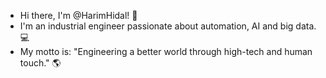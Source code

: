 - Hi there, I'm @HarimHidal! 👋
- I'm an industrial engineer passionate about automation, AI and big data. :computer:
- My motto is: "Engineering a better world through high-tech and human touch." :earth_americas:

<!---
HarimHidal/HarimHidal is a ✨ special ✨ repository because its `README.md` (this file) appears on your GitHub profile.
You can click the Preview link to take a look at your changes.
--->

